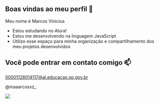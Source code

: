 ## Boas vindas ao meu perfil 👋

Meu nome é Marcos Vinicius 

- Estou estudando no Alura!
- Estou me desenvolvendo na linguagem JavaScript
- Utilizo esse espaço para minha organização e compartilhamento dos meu projetos desenvolvidos


## Você pode entrar em contato comigo 📫

00001128014117@al.educacao.sp.gov.br

@maaarcosxz_

![](https://media1.tenor.com/m/mCiM7CmGGI4AAAAC/naruto.gif)


